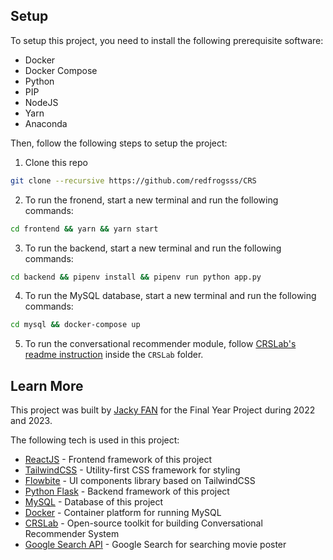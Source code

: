## Setup

To setup this project, you need to install the following prerequisite software:

- Docker
- Docker Compose
- Python
- PIP
- NodeJS
- Yarn
- Anaconda

Then, follow the following steps to setup the project:

1. Clone this repo
```bash
git clone --recursive https://github.com/redfrogsss/CRS
```

2. To run the fronend, start a new terminal and run the following commands:
```bash
cd frontend && yarn && yarn start
```

3. To run the backend, start a new terminal and run the following commands:
```bash
cd backend && pipenv install && pipenv run python app.py
```

4. To run the MySQL database, start a new terminal and run the following commands:
```bash
cd mysql && docker-compose up
```

5. To run the conversational recommender module, follow [CRSLab's readme instruction](https://github.com/redfrogsss/CRSLab) inside the `CRSLab` folder.

## Learn More
This project was built by [Jacky FAN](https://jacky.fan) for the Final Year Project during 2022 and 2023.

The following tech is used in this project: 
- [ReactJS](https://react.dev/) - Frontend framework of this project
- [TailwindCSS](https://tailwindcss.com/) - Utility-first CSS framework for styling
- [Flowbite](https://flowbite.com/) - UI components library based on TailwindCSS
- [Python Flask](https://flask.palletsprojects.com/en/2.3.x/) - Backend framework of this project
- [MySQL](https://www.mysql.com/) - Database of this project
- [Docker](https://www.docker.com/) - Container platform for running MySQL
- [CRSLab](https://github.com/RUCAIBox/CRSLab) - Open-source toolkit for building Conversational Recommender System
- [Google Search API](https://developers.google.com/custom-search/) - Google Search for searching movie poster
